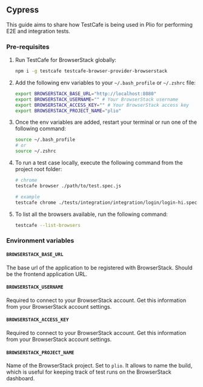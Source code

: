 ## Cypress
This guide aims to share how TestCafe is being used in Plio for performing E2E and integration tests.

### Pre-requisites
1. Run TestCafe for BrowserStack globally:
    ```sh
    npm i -g testcafe testcafe-browser-provider-browserstack
    ```

2. Add the following env variables to your `~/.bash_profile` or `~/.zshrc` file:
    ```sh
    export BROWSERSTACK_BASE_URL="http://localhost:8080"
    export BROWSERSTACK_USERNAME="" # Your BrowserStack username
    export BROWSERSTACK_ACCESS_KEY="" # Your BrowserStack access key
    export BROWSERSTACK_PROJECT_NAME="plio"
    ```

3. Once the env variables are added, restart your terminal or run one of the following command:
    ```sh
    source ~/.bash_profile
    # or
    source ~/.zshrc
    ```
4. To run a test case locally, execute the following command from the project root folder:
    ```sh
    # chrome
    testcafe browser ./path/to/test.spec.js

    # example
    testcafe chrome ./tests/integration/integration/login/login-hi.spec.js
    ```
5. To list all the browsers available, run the following command:
    ```sh
    testcafe --list-browsers
    ```


### Environment variables
#### `BROWSERSTACK_BASE_URL`
The base url of the application to be registered with BrowserStack. Should be the frontend application URL.

#### `BROWSERSTACK_USERNAME`
Required to connect to your BrowserStack account. Get this information from your BrowserStack account settings.

#### `BROWSERSTACK_ACCESS_KEY`
Required to connect to your BrowserStack account. Get this information from your BrowserStack account settings.

#### `BROWSERSTACK_PROJECT_NAME`
Name of the BrowserStack project. Set to `plio`. It allows to name the build, which is useful for keeping track of test runs on the BrowserStack dashboard.
